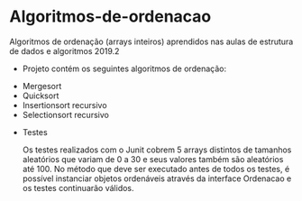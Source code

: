 # Algoritmos-de-ordenacao
Algoritmos de ordenação (arrays inteiros) aprendidos nas aulas de estrutura de dados e algoritmos 2019.2

* Projeto contém os seguintes algoritmos de ordenação:
 - Mergesort
 - Quicksort
 - Insertionsort recursivo
 - Selectionsort recursivo
 


* Testes

  Os testes realizados com o Junit cobrem 5 arrays distintos de tamanhos aleatórios que variam de 0 a 30 e seus valores 
também são aleatórios até 100.
  No método que deve ser executado antes de todos os testes, é possível instanciar objetos ordenáveis através da interface Ordenacao
e os testes continuarão válidos.
